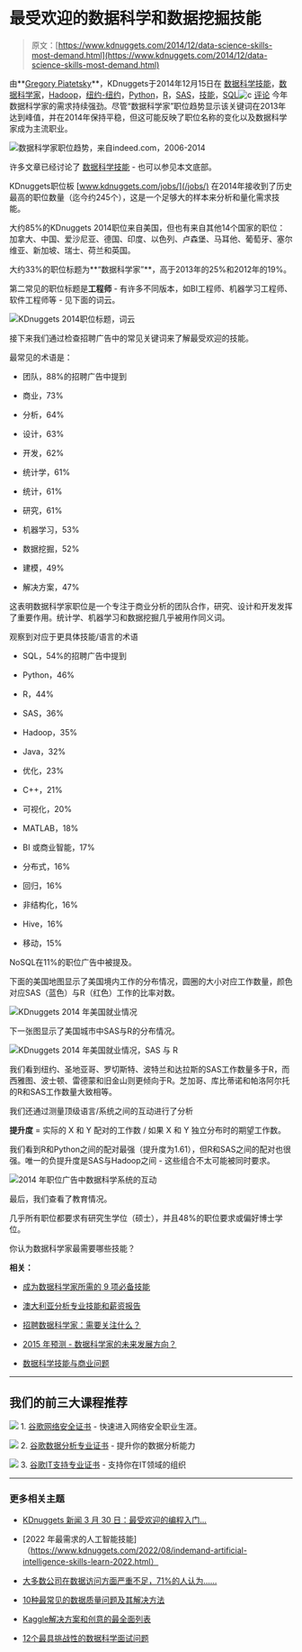 # 最受欢迎的数据科学和数据挖掘技能

> 原文：[https://www.kdnuggets.com/2014/12/data-science-skills-most-demand.html](https://www.kdnuggets.com/2014/12/data-science-skills-most-demand.html)

由**[Gregory Piatetsky](https://www.kdnuggets.com/author/gregory-piatetsky "Gregory Piatetsky的文章")**，KDnuggets于2014年12月15日在 [数据科学技能](https://www.kdnuggets.com/tag/data-science-skills)，[数据科学家](https://www.kdnuggets.com/tag/data-scientist)，[Hadoop](https://www.kdnuggets.com/tag/hadoop)，[纽约-纽约](https://www.kdnuggets.com/tag/new-york-ny)，[Python](https://www.kdnuggets.com/tag/python)，[R](https://www.kdnuggets.com/tag/r)，[SAS](https://www.kdnuggets.com/tag/sas)，[技能](https://www.kdnuggets.com/tag/skills)，[SQL](https://www.kdnuggets.com/tag/sql)![c](../Images/3d9c022da2d331bb56691a9617b91b90.png) [评论](#comments) 今年数据科学家的需求持续强劲。尽管“数据科学家”职位趋势显示该关键词在2013年达到峰值，并在2014年保持平稳，但这可能反映了职位名称的变化以及数据科学家成为主流职业。

![数据科学家职位趋势，来自indeed.com，2006-2014](../Images/890ca4683f6638bccd097a21999def67.png)

许多文章已经讨论了 [数据科学技能](/tag/data-science-skills) - 也可以参见本文底部。

KDnuggets职位板 [www.kdnuggets.com/jobs/](/jobs/) 在2014年接收到了历史最高的职位数量（迄今约245个），这是一个足够大的样本来分析和量化需求技能。

大约85%的KDnuggets 2014职位来自美国，但也有来自其他14个国家的职位：加拿大、中国、爱沙尼亚、德国、印度、以色列、卢森堡、马耳他、葡萄牙、塞尔维亚、新加坡、瑞士、荷兰和英国。

大约33%的职位标题为**“数据科学家”**，高于2013年的25%和2012年的19%。

第二常见的职位标题是**工程师** - 有许多不同版本，如BI工程师、机器学习工程师、软件工程师等 - 见下面的词云。

![KDnuggets 2014职位标题，词云](../Images/ddd959cea46d3240a30190a0a229d613.png)

接下来我们通过检查招聘广告中的常见关键词来了解最受欢迎的技能。

最常见的术语是：

+   团队，88%的招聘广告中提到

+   商业，73%

+   分析，64%

+   设计，63%

+   开发，62%

+   统计学，61%

+   统计，61%

+   研究，61%

+   机器学习，53%

+   数据挖掘，52%

+   建模，49%

+   解决方案，47%

这表明数据科学家职位是一个专注于商业分析的团队合作，研究、设计和开发发挥了重要作用。统计学、机器学习和数据挖掘几乎被用作同义词。

观察到对应于更具体技能/语言的术语

+   SQL，54%的招聘广告中提到

+   Python，46%

+   R，44%

+   SAS，36%

+   Hadoop，35%

+   Java，32%

+   优化，23%

+   C++，21%

+   可视化，20%

+   MATLAB，18%

+   BI 或商业智能，17%

+   分布式，16%

+   回归，16%

+   非结构化，16%

+   Hive，16%

+   移动，15%

NoSQL在11%的职位广告中被提及。

下面的美国地图显示了美国境内工作的分布情况，圆圈的大小对应工作数量，颜色对应SAS（蓝色）与R（红色）工作的比率对数。

![KDnuggets 2014 年美国就业情况](../Images/54837efe930efbbc383d49e781b284e7.png)

下一张图显示了美国城市中SAS与R的分布情况。

![KDnuggets 2014 年美国就业情况，SAS 与 R](../Images/1dae785ba4a636ac8bb3e1782bc317a8.png)

我们看到纽约、圣地亚哥、罗切斯特、波特兰和达拉斯的SAS工作数量多于R，而西雅图、波士顿、雷德蒙和旧金山则更倾向于R。芝加哥、库比蒂诺和帕洛阿尔托的R和SAS工作数量大致相等。

我们还通过测量顶级语言/系统之间的互动进行了分析

**提升度** = 实际的 X 和 Y 配对的工作数 / 如果 X 和 Y 独立分布时的期望工作数。

我们看到R和Python之间的配对最强（提升度为1.61），但R和SAS之间的配对也很强。唯一的负提升度是SAS与Hadoop之间 - 这些组合不太可能被同时要求。

![2014 年职位广告中数据科学系统的互动](../Images/81003bef2e4b1333566486d6ca7c27c5.png)

最后，我们查看了教育情况。

几乎所有职位都要求有研究生学位（硕士），并且48%的职位要求或偏好博士学位。

你认为数据科学家最需要哪些技能？

**相关：**

+   [成为数据科学家所需的 9 项必备技能](/2014/11/9-must-have-skills-data-scientist.html)

+   [澳大利亚分析专业技能和薪资报告](/2014/12/australia-analytics-professionals-skills-salary-report.html)

+   [招聘数据科学家：需要关注什么？](/2014/09/hiring-data-scientist-what-to-look-for.html)

+   [2015 年预测 - 数据科学家的未来发展方向？](/2014/12/2015-predictions-data-scientists.html)

+   [数据科学技能与商业问题](/2014/06/data-science-skills-business-problems.html)

* * *

## 我们的前三大课程推荐

![](../Images/0244c01ba9267c002ef39d4907e0b8fb.png) 1. [谷歌网络安全证书](https://www.kdnuggets.com/google-cybersecurity) - 快速进入网络安全职业生涯。

![](../Images/e225c49c3c91745821c8c0368bf04711.png) 2. [谷歌数据分析专业证书](https://www.kdnuggets.com/google-data-analytics) - 提升你的数据分析能力

![](../Images/0244c01ba9267c002ef39d4907e0b8fb.png) 3. [谷歌IT支持专业证书](https://www.kdnuggets.com/google-itsupport) - 支持你在IT领域的组织

* * *

### 更多相关主题

+   [KDnuggets 新闻 3 月 30 日：最受欢迎的编程入门…](https://www.kdnuggets.com/2022/n13.html)

+   [2022 年最需求的人工智能技能]（https://www.kdnuggets.com/2022/08/indemand-artificial-intelligence-skills-learn-2022.html）

+   [大多数公司在数据访问方面严重不足，71%的人认为……](https://www.kdnuggets.com/2023/07/mostly-data-access-severely-lacking-synthetic-data-help.html)

+   [10种最常见的数据质量问题及其解决方法](https://www.kdnuggets.com/2022/11/10-common-data-quality-issues-fix.html)

+   [Kaggle解决方案和创意的最全面列表](https://www.kdnuggets.com/2022/11/comprehensive-list-kaggle-solutions-ideas.html)

+   [12个最具挑战性的数据科学面试问题](https://www.kdnuggets.com/2022/07/12-challenging-data-science-interview-questions.html)
